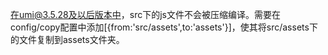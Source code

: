 在umi@3.5.28及以后版本中，src下的js文件不会被压缩编译。需要在config/copy配置中添加[{from:'src/assets',to:'assets'}]，使其将src/assets下的文件复制到assets文件夹。
